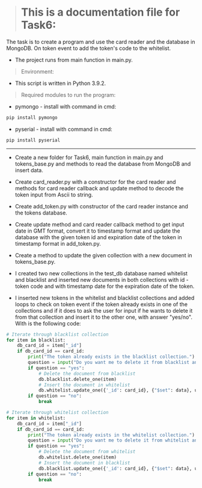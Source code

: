 > # This is a documentation file for Task6:

The task is to create a program and use the card reader and the database in MongoDB. On token event to add the token's code to the whitelist.

* The project runs from main function in main.py.

> Environment:

* This script is written in Python 3.9.2.

> Required modules to run the program:

* pymongo - install with command in cmd:
```py
pip install pymongo
```

* pyserial - install with command in cmd:
```py
pip install pyserial
```

---
* Create a new folder for Task6, main function in main.py and tokens_base.py and methods to read the database from MongoDB and insert data.

* Create card_reader.py with a constructor for the card reader and methods for card reader callback and update method to decode the token input from Ascii to string.

* Create add_token.py with constructor of the card reader instance and the tokens database.

* Create update method and card reader callback method to get input date in GMT format, convert it to timestamp format and update the database with the given token id and expiration date of the token in timestamp format in add_token.py.

* Create a method to update the given collection with a new document in tokens_base.py.

* I created two new collections in the test_db database named whitelist and blacklist and inserted new documents in both collections with id - token code and with timestamp date for the expiration date of the token.

* I inserted new tokens in the whitelist and blacklist collections and added loops to check on token event if the token already exists in one of the collections and if it does to ask the user for input if he wants to delete it from that collection and insert it to the other one, with answer "yes/no". With is the following code:

```py
# Iterate through blacklist collection
for item in blacklist:
    db_card_id = item["_id"]
    if db_card_id == card_id:
        print("The token already exists in the blacklist collection.")
        question = input("Do you want me to delete it from blacklist and transfer it to whitelist?: ")
        if question == "yes":
            # Delete the document from blacklist
            db.blacklist.delete_one(item)
            # Insert the document in whitelist
            db.whitelist.update_one({'_id': card_id}, {"$set": data}, upsert=True)
        if question == "no":
            break

# Iterate through whitelist collection
for item in whitelist:
    db_card_id = item["_id"]
    if db_card_id == card_id:
        print("The token already exists in the whitelist collection.")
        question = input("Do you want me to delete it from whitelist and transfer it to blacklist?: ")
        if question == "yes":
            # Delete the document from whitelist
            db.whitelist.delete_one(item)
            # Insert the document in blacklist
            db.blacklist.update_one({'_id': card_id}, {"$set": data}, upsert=True)
        if question == "no":
            break
```
